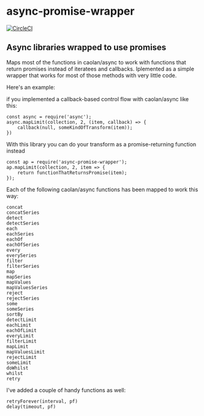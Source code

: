 # async-promise-wrapper
[![CircleCI](https://circleci.com/gh/Antimatter/async-promise-wrapper/tree/master.svg?style=svg)](https://circleci.com/gh/Antimatter/async-promise-wrapper/tree/master)
## Async libraries wrapped to use promises

Maps most of the functions in caolan/async to work with functions that return promises instead of iteratees and callbacks.  Iplemented as a simple wrapper that works for most of those methods with very little code.

Here's an example:

if you implemented a callback-based control flow with caolan/async like this:

```
const async = require('async');
async.mapLimit(collection, 2, (item, callback) => {
    callback(null, someKindOfTransform(item));
})
```

With this library you can do your transform as a promise-returning function instead

```
const ap = require('async-promise-wrapper');
ap.mapLimit(collection, 2, item => {
    return functionThatReturnsPromise(item);
});
```

Each of the following caolan/async functions has been mapped to work this way:

```
concat
concatSeries
detect
detectSeries
each
eachSeries
eachOf
eachOfSeries
every
everySeries
filter
filterSeries
map
mapSeries
mapValues
mapValuesSeries
reject
rejectSeries
some
someSeries
sortBy
detectLimit
eachLimit
eachOfLimit
everyLimit
filterLimit
mapLimit
mapValuesLimit
rejectLimit
someLimit
doWhilst
whilst
retry
```
I've added a couple of handy functions as well:
```
retryForever(interval, pf)
delay(timeout, pf)
```

